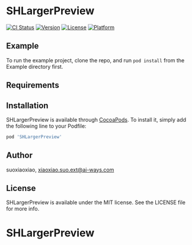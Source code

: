 # SHLargerPreview

[![CI Status](https://img.shields.io/travis/suoxiaoxiao/SHLargerPreview.svg?style=flat)](https://travis-ci.org/suoxiaoxiao/SHLargerPreview)
[![Version](https://img.shields.io/cocoapods/v/SHLargerPreview.svg?style=flat)](https://cocoapods.org/pods/SHLargerPreview)
[![License](https://img.shields.io/cocoapods/l/SHLargerPreview.svg?style=flat)](https://cocoapods.org/pods/SHLargerPreview)
[![Platform](https://img.shields.io/cocoapods/p/SHLargerPreview.svg?style=flat)](https://cocoapods.org/pods/SHLargerPreview)

## Example

To run the example project, clone the repo, and run `pod install` from the Example directory first.

## Requirements

## Installation

SHLargerPreview is available through [CocoaPods](https://cocoapods.org). To install
it, simply add the following line to your Podfile:

```ruby
pod 'SHLargerPreview'
```

## Author

suoxiaoxiao, xiaoxiao.suo.ext@ai-ways.com

## License

SHLargerPreview is available under the MIT license. See the LICENSE file for more info.
# SHLargerPreview
